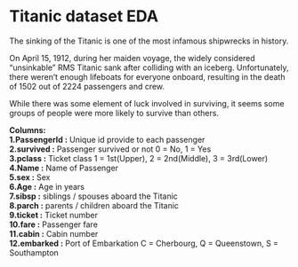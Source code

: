 # Titanic dataset EDA 

The sinking of the Titanic is one of the most infamous shipwrecks in history.

On April 15, 1912, during her maiden voyage, the widely considered “unsinkable” RMS Titanic sank after colliding with an iceberg. Unfortunately, there weren’t enough lifeboats for everyone onboard, resulting in the death of 1502 out of 2224 passengers and crew.

While there was some element of luck involved in surviving, it seems some groups of people were more likely to survive than others.

**Columns:** </br>
**1.PassengerId :** Unique id provide to each passenger </br>
**2.survived :**	Passenger survived or not	0 = No, 1 = Yes </br>
**3.pclass :** 	Ticket class	1 = 1st(Upper), 2 = 2nd(Middle), 3 = 3rd(Lower) </br>
**4.Name :** Name of Passenger </br>
**5.sex	:** Sex	 </br>
**6.Age	:** Age in years	 </br>
**7.sibsp :** siblings / spouses aboard the Titanic	 </br>
**8.parch	:** parents / children aboard the Titanic	 </br>
**9.ticket :** Ticket number	 </br>
**10.fare	:** Passenger fare	 </br>
**11.cabin	:** Cabin number	 </br>
**12.embarked	:** Port of Embarkation	C = Cherbourg, Q = Queenstown, S = Southampton </br>
